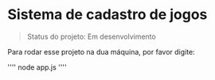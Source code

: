 <h1> Sistema de cadastro de jogos</h1>

> Status do projeto: Em desenvolvimento

Para rodar esse projeto na dua máquina, por favor digite:



''''
node app.js
''''
